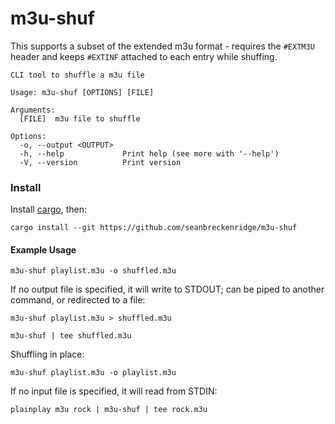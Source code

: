 # m3u-shuf

This supports a subset of the extended m3u format - requires the `#EXTM3U` header and keeps `#EXTINF` attached to each entry while shuffing.

```
CLI tool to shuffle a m3u file

Usage: m3u-shuf [OPTIONS] [FILE]

Arguments:
  [FILE]  m3u file to shuffle

Options:
  -o, --output <OUTPUT>  
  -h, --help             Print help (see more with '--help')
  -V, --version          Print version
```

### Install

Install [cargo](https://doc.rust-lang.org/cargo/getting-started/installation.html), then:

```
cargo install --git https://github.com/seanbreckenridge/m3u-shuf
```

#### Example Usage

`m3u-shuf playlist.m3u -o shuffled.m3u`

If no output file is specified, it will write to STDOUT; can be piped to another command, or redirected to a file:

`m3u-shuf playlist.m3u > shuffled.m3u`

`m3u-shuf | tee shuffled.m3u`

Shuffling in place:

`m3u-shuf playlist.m3u -o playlist.m3u`

If no input file is specified, it will read from STDIN:

`plainplay m3u rock | m3u-shuf | tee rock.m3u`
